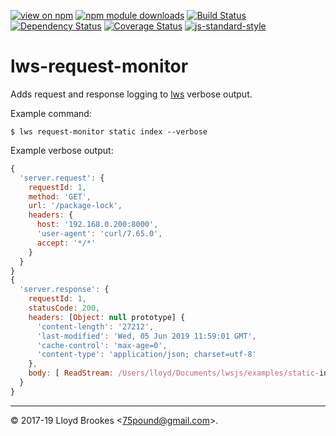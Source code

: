 [![view on npm](https://img.shields.io/npm/v/lws-request-monitor.svg)](https://www.npmjs.org/package/lws-request-monitor)
[![npm module downloads](https://img.shields.io/npm/dt/lws-request-monitor.svg)](https://www.npmjs.org/package/lws-request-monitor)
[![Build Status](https://travis-ci.org/lwsjs/request-monitor.svg?branch=master)](https://travis-ci.org/lwsjs/request-monitor)
[![Dependency Status](https://badgen.net/david/dep/lwsjs/request-monitor)](https://david-dm.org/lwsjs/request-monitor)
[![Coverage Status](https://coveralls.io/repos/github/lwsjs/request-monitor/badge.svg)](https://coveralls.io/github/lwsjs/request-monitor)
[![js-standard-style](https://img.shields.io/badge/code%20style-standard-brightgreen.svg)](https://github.com/feross/standard)

# lws-request-monitor

Adds request and response logging to [lws](https://github.com/lwsjs/lws) verbose output.

Example command: 

```
$ lws request-monitor static index --verbose
```

Example verbose output:


```js
{
  'server.request': {
    requestId: 1,
    method: 'GET',
    url: '/package-lock',
    headers: {
      host: '192.168.0.200:8000',
      'user-agent': 'curl/7.65.0',
      accept: '*/*'
    }
  }
}
{
  'server.response': {
    requestId: 1,
    statusCode: 200,
    headers: [Object: null prototype] {
      'content-length': '27212',
      'last-modified': 'Wed, 05 Jun 2019 11:59:01 GMT',
      'cache-control': 'max-age=0',
      'content-type': 'application/json; charset=utf-8'
    },
    body: [ ReadStream: /Users/lloyd/Documents/lwsjs/examples/static-index/package-lock.json ]
  }
}
```

* * *

&copy; 2017-19 Lloyd Brookes \<75pound@gmail.com\>.
